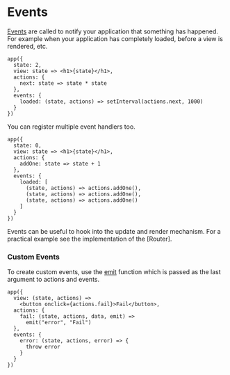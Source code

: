 # Events

[Events](/docs/api.md#events) are called to notify your application that something has happened. For example when your application has completely loaded, before a view is rendered, etc.

```
app({
  state: 2,
  view: state => <h1>{state}</h1>,
  actions: {
    next: state => state * state
  },
  events: {
    loaded: (state, actions) => setInterval(actions.next, 1000)
  }
})
```

You can register multiple event handlers too.

```
app({
  state: 0,
  view: state => <h1>{state}</h1>,
  actions: {
    addOne: state => state + 1
  },
  events: {
    loaded: [
      (state, actions) => actions.addOne(),
      (state, actions) => actions.addOne(),
      (state, actions) => actions.addOne()
    ]
  }
})
```

Events can be useful to hook into the update and render mechanism. For a practical example see the implementation of the [Router].

### Custom Events

To create custom events, use the [emit](/docs/api.md#emit) function which is passed as the last argument to actions and events.

```
app({
  view: (state, actions) =>
    <button onclick={actions.fail}>Fail</button>,
  actions: {
    fail: (state, actions, data, emit) =>
      emit("error", "Fail")
  },
  events: {
    error: (state, actions, error) => {
      throw error
    }
  }
})
```
